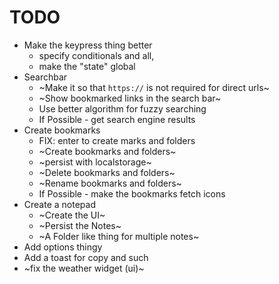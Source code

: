 # TODO

- Make the keypress thing better
  - specify conditionals and all,
  - make the "state" global
- Searchbar
  - ~Make it so that `https://` is not required for direct urls~
  - ~Show bookmarked links in the search bar~
  - Use better algorithm for fuzzy searching
  - If Possible - get search engine results
- Create bookmarks
  - FIX: enter to create marks and folders
  - ~Create bookmarks and folders~
  - ~persist with localstorage~
  - ~Delete bookmarks and folders~
  - ~Rename bookmarks and folders~
  - If Possible - make the bookmarks fetch icons
- Create a notepad
  - ~Create the UI~
  - ~Persist the Notes~
  - ~A Folder like thing for multiple notes~
- Add options thingy
- Add a toast for copy and such
- ~fix the weather widget (ui)~
